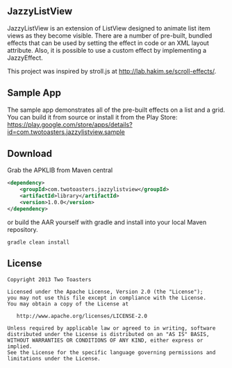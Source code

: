 JazzyListView
-------------

JazzyListView is an extension of ListView designed to animate list item views as
they become visible. There are a number of pre-built, bundled effects that can be used
by setting the effect in code or an XML layout attribute. Also, it is possible to use a
custom effect by implementing a JazzyEffect.

This project was inspired by stroll.js at <http://lab.hakim.se/scroll-effects/>.

Sample App
----------

The sample app demonstrates all of the pre-built effects on a list and a grid. You can build it from source or install it from the Play Store: <https://play.google.com/store/apps/details?id=com.twotoasters.jazzylistview.sample>

Download
--------

Grab the APKLIB from Maven central

```xml
<dependency>
    <groupId>com.twotoasters.jazzylistview</groupId>
    <artifactId>library</artifactId>
    <version>1.0.0</version>
</dependency>
```

or build the AAR yourself with gradle and install into your local Maven repository.

```
gradle clean install
```

License
-------

    Copyright 2013 Two Toasters

    Licensed under the Apache License, Version 2.0 (the "License");
    you may not use this file except in compliance with the License.
    You may obtain a copy of the License at

       http://www.apache.org/licenses/LICENSE-2.0

    Unless required by applicable law or agreed to in writing, software
    distributed under the License is distributed on an "AS IS" BASIS,
    WITHOUT WARRANTIES OR CONDITIONS OF ANY KIND, either express or implied.
    See the License for the specific language governing permissions and
    limitations under the License.
